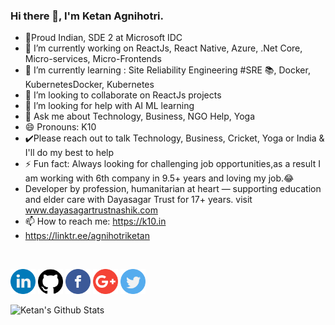 ### Hi there 👋, I'm Ketan Agnihotri.
- 🔑Proud Indian, SDE 2 at Microsoft IDC
- 🔭 I’m currently working on ReactJs, React Native,  Azure, .Net Core, Micro-services, Micro-Frontends
- 🌱 I’m currently learning : Site Reliability Engineering #SRE 📚, Docker, KubernetesDocker, Kubernetes
- 👯 I’m looking to collaborate on ReactJs projects
- 🤔 I’m looking for help with AI ML learning
- 💬 Ask me about Technology, Business, NGO Help, Yoga
- 😄 Pronouns: K10
- ✔️Please reach out to talk Technology, Business, Cricket, Yoga or India & I'll do my best to help
- ⚡ Fun fact: Always looking for challenging job opportunities,as a result I am working with 6th company in 9.5+ years and loving my job.😂
- Developer by profession, humanitarian at heart — supporting education and elder care with Dayasagar Trust for 17+ years. visit www.dayasagartrustnashik.com
- 📫 How to reach me: https://k10.in
- https://linktr.ee/agnihotriketan
 <br/>

 
<a href="https://www.linkedin.com/in/ketanagnihotri"><img src="https://github.com/agnihotriketan/agnihotriketan/blob/master/sm/linkedin.png" width="40" /></a>
<a href="https://github.com/agnihotriketan"><img src="https://github.com/agnihotriketan/agnihotriketan/blob/master/sm/github-logo.png" width="40" /></a>
<a href="https://www.facebook.com/k10Agnihotri"><img src="https://github.com/agnihotriketan/agnihotriketan/blob/master/sm/facebook.png" width="40" /></a>
<a href="mailto:agnihotriketan@gmail.com"><img src="https://github.com/agnihotriketan/agnihotriketan/blob/master/sm/google-plus.png" width="40" /></a>
<a href="https://twitter.com/KetanAgnihotri"><img src="https://github.com/agnihotriketan/agnihotriketan/blob/master/sm/twitter.png" width="40" /></a>


<!--
**agnihotriketan/agnihotriketan** is a ✨ _special_ ✨ repository because its `README.md` (this file) appears on your GitHub profile.

Here are some ideas to get you started:
Hi, I'm Ketan Agnihotri.
- 🔭 I’m currently working on ReactJs, Azure, .Net Core, Micro-services, Micro-Frontends
- 🌱 I’m currently learning Docker, Kubernetes
- 👯 I’m looking to collaborate on ReactJs projects
- 🤔 I’m looking for help with ...
- 💬 Ask me about Technology
- 📫 How to reach me: https://k10.in
- 😄 Pronouns: K10
- ⚡ Fun fact: Used to look for challenging job opportunities, I am working with 6th company in 8 years and loving my job.😂


GitHub supports emoji!
:+1: :sparkles: :camel: :tada:
:rocket: :metal: :octocat: 
--> 
![Ketan's Github Stats](https://github-readme-stats.vercel.app/api?username=agnihotriketan&show_icons=true)
